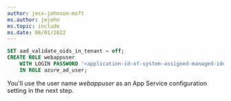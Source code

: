 ```yaml
---
author: jess-johnson-msft
ms.author: jejohn
ms.topic: include
ms.date: 06/01/2022
---
```


```sql
SET aad_validate_oids_in_tenant = off;
CREATE ROLE webappuser 
    WITH LOGIN PASSWORD '<application-id-of-system-assigned-managed-identity>'
    IN ROLE azure_ad_user;
```

You'll use the user name *webappuser* as an App Service configuration setting in the next step.

